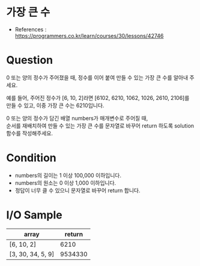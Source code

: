 # 가장 큰 수
- References : https://programmers.co.kr/learn/courses/30/lessons/42746

# Question
0 또는 양의 정수가 주어졌을 때, 정수를 이어 붙여 만들 수 있는 가장 큰 수를 알아내 주세요.<br>

예를 들어, 주어진 정수가 [6, 10, 2]라면 [6102, 6210, 1062, 1026, 2610, 2106]를 만들 수 있고, 이중 가장 큰 수는 6210입니다.<br>

0 또는 양의 정수가 담긴 배열 numbers가 매개변수로 주어질 때,<br>
순서를 재배치하여 만들 수 있는 가장 큰 수를 문자열로 바꾸어 return 하도록 solution 함수를 작성해주세요.

# Condition
- numbers의 길이는 1 이상 100,000 이하입니다.
- numbers의 원소는 0 이상 1,000 이하입니다.
- 정답이 너무 클 수 있으니 문자열로 바꾸어 return 합니다.

# I/O Sample
|array|return|
|---|---|
|[6, 10, 2]|6210|
|[3, 30, 34, 5, 9]|9534330|

<br>